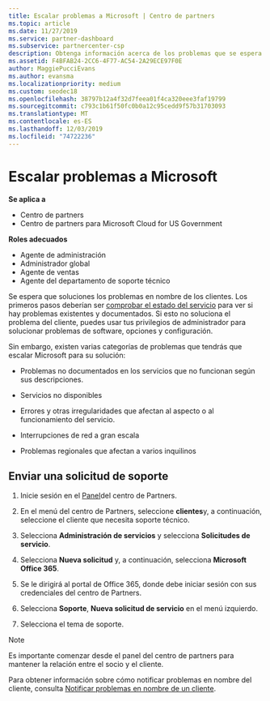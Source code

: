 ```yaml
---
title: Escalar problemas a Microsoft | Centro de partners
ms.topic: article
ms.date: 11/27/2019
ms.service: partner-dashboard
ms.subservice: partnercenter-csp
description: Obtenga información acerca de los problemas que se espera que los partners de Microsoft se solucionen por sí mismos para sus clientes y los problemas que pueden necesitar para remitirse a Microsoft.
ms.assetid: F4BFAB24-2CC6-4F77-AC54-2A29ECE97F0E
author: MaggiePucciEvans
ms.author: evansma
ms.localizationpriority: medium
ms.custom: seodec18
ms.openlocfilehash: 38797b12a4f32d7feea01f4ca320eee3faf19799
ms.sourcegitcommit: c793c1b61f50fc0b0a12c95cedd9f57b31703093
ms.translationtype: MT
ms.contentlocale: es-ES
ms.lasthandoff: 12/03/2019
ms.locfileid: "74722236"
---
```

# <a name="escalate-problems-to-microsoft"></a>Escalar problemas a Microsoft

**Se aplica a**

- Centro de partners
- Centro de partners para Microsoft Cloud for US Government

**Roles adecuados**

- Agente de administración
- Administrador global
- Agente de ventas
- Agente del departamento de soporte técnico

Se espera que soluciones los problemas en nombre de los clientes. Los primeros pasos deberían ser [comprobar el estado del servicio](check-service-health.md) para ver si hay problemas existentes y documentados. Si esto no soluciona el problema del cliente, puedes usar tus privilegios de administrador para solucionar problemas de software, opciones y configuración.

Sin embargo, existen varias categorías de problemas que tendrás que escalar Microsoft para su solución:

- Problemas no documentados en los servicios que no funcionan según sus descripciones.

- Servicios no disponibles

- Errores y otras irregularidades que afectan al aspecto o al funcionamiento del servicio.

- Interrupciones de red a gran escala

- Problemas regionales que afectan a varios inquilinos

## <a name="submit-a-support-request"></a>Enviar una solicitud de soporte

1. Inicie sesión en el [Panel](https://partner.microsoft.com/dashboard)del centro de Partners.

2. En el menú del centro de Partners, seleccione **clientes**y, a continuación, seleccione el cliente que necesita soporte técnico.

3. Selecciona **Administración de servicios** y selecciona **Solicitudes de servicio**.

4. Selecciona **Nueva solicitud** y, a continuación, selecciona **Microsoft Office 365**.

5. Se le dirigirá al portal de Office 365, donde debe iniciar sesión con sus credenciales del centro de Partners.

6. Selecciona **Soporte**, **Nueva solicitud de servicio** en el menú izquierdo.

7. Selecciona el tema de soporte.

>[!NOTE]
>Es importante comenzar desde el panel del centro de partners para mantener la relación entre el socio y el cliente. 


Para obtener información sobre cómo notificar problemas en nombre del cliente, consulta [Notificar problemas en nombre de un cliente](report-problems-on-behalf-of-a-customer.md).

 

 



